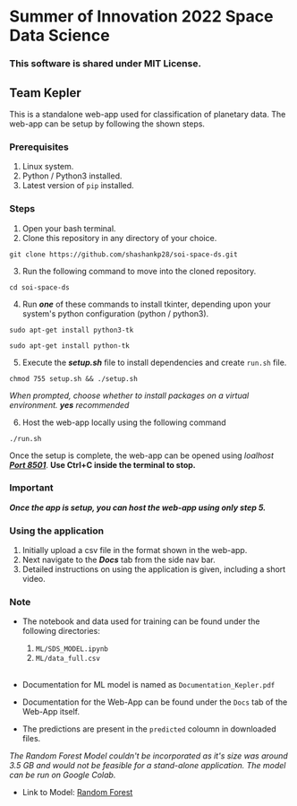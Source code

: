 # Summer of Innovation 2022 Space Data Science

### This software is shared under MIT License.

## Team Kepler

This is a standalone web-app used for classification of planetary data. The web-app can be setup by following the shown steps.

### Prerequisites

1. Linux system.
2. Python / Python3 installed.
3. Latest version of `pip` installed.

### Steps

1. Open your bash terminal.
2. Clone this repository in any directory of your choice.

```
git clone https://github.com/shashankp28/soi-space-ds.git
```

3. Run the following command to move into the cloned repository.

```
cd soi-space-ds
```
4. Run ***one*** of these commands to install tkinter, depending upon your system's python configuration (python / python3).

```
sudo apt-get install python3-tk
```
```
sudo apt-get install python-tk
```

5. Execute the **_setup.sh_** file to install dependencies and create `run.sh` file.

```
chmod 755 setup.sh && ./setup.sh
```

_When prompted, choose whether to install packages on a virtual environment. **yes** recommended_

6. Host the web-app locally using the following command

```
./run.sh
```

Once the setup is complete, the web-app can be opened using _loalhost_ **_[Port 8501](http://localhost:8501)_**.
**Use Ctrl+C inside the terminal to stop.**

### Important

**_Once the app is setup, you can host the web-app using only step 5._**

### Using the application

1. Initially upload a csv file in the format shown in the web-app.
2. Next navigate to the **_Docs_** tab from the side nav bar.
3. Detailed instructions on using the application is given, including a short video.

### Note

- The notebook and data used for training can be found under the following directories:

  1. `ML/SDS_MODEL.ipynb`
  2. `ML/data_full.csv`
     <br>
     <br>

- Documentation for ML model is named as `Documentation_Kepler.pdf`
- Documentation for the Web-App can be found under the `Docs` tab of the Web-App itself.
- The predictions are present in the `predicted` coloumn in downloaded files.

_The Random Forest Model couldn't be incorporated as it's size was around 3.5 GB and would not be feasible for a stand-alone application. The model can be run on Google Colab._

- Link to Model: [Random Forest](https://drive.google.com/file/d/1MTWGQinxfvbYmVzOYc4AGZO26kWE11xA/view?usp=sharing)
